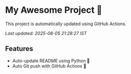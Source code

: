 # My Awesome Project 🚀

This project is automatically updated using GitHub Actions.

_Last updated: 2025-08-05 21:28:27 IST_

## Features
- Auto-update README using Python 🐍
- Auto Git push with GitHub Actions 🤖
